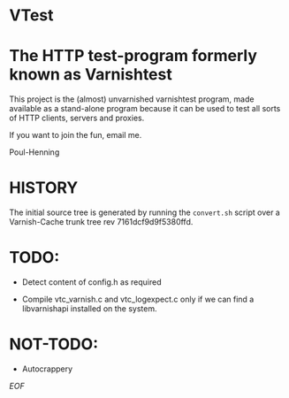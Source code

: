 # VTest 

# The HTTP test-program formerly known as Varnishtest

This project is the (almost) unvarnished varnishtest program, made
available as a stand-alone program because it can be used to test
all sorts of HTTP clients, servers and proxies.

If you want to join the fun, email me.

Poul-Henning

# HISTORY

The initial source tree is generated by running the `convert.sh`
script over a Varnish-Cache trunk tree rev 7161dcf9d9f5380ffd.

# TODO:

* Detect content of config.h as required

* Compile vtc_varnish.c and vtc_logexpect.c only if we can find
  a libvarnishapi installed on the system.

# NOT-TODO:

* Autocrappery

*EOF*
